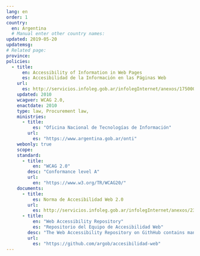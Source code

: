 ```yaml
---
lang: en
order: 1
country:
  en: Argentina
  # Manual enter other country names:
updated: 2019-05-20
updatemsg:
# Related page:
province:
policies:
  - title:
      en: Accessibility of Information in Web Pages
      es: Accesibilidad de la Información en las Páginas Web
    url:
      es: http://servicios.infoleg.gob.ar/infolegInternet/anexos/175000-179999/175694/norma.htm
    updated: 2010
    wcagver: WCAG 2.0,
    enactdate: 2010
    type: law, Procurement law,
    ministries:
      - title:
          es: "Oficina Nacional de Tecnologías de Información"
        url:
          es: "https://www.argentina.gob.ar/onti"
    webonly: true
    scope:
    standard:
      - title:
          en: "WCAG 2.0"
        desc: "Conformance level A"
        url:
          en: "https://www.w3.org/TR/WCAG20/"
    documents:
      - title:
          es: Norma de Accesibilidad Web 2.0
        url:
          es: http://servicios.infoleg.gob.ar/infolegInternet/anexos/230000-234999/233667/norma.htm
      - title:
          en: "Web Accessibility Repository"
          es: "Repositorio del Equipo de Accesibilidad Web"
        desc: "The Web Accessibility Repository on GithHub contains many resources as guides, posters, technical recommendations, etc."
        url:
          es: "https://github.com/argob/accesibilidad-web"
---
```

